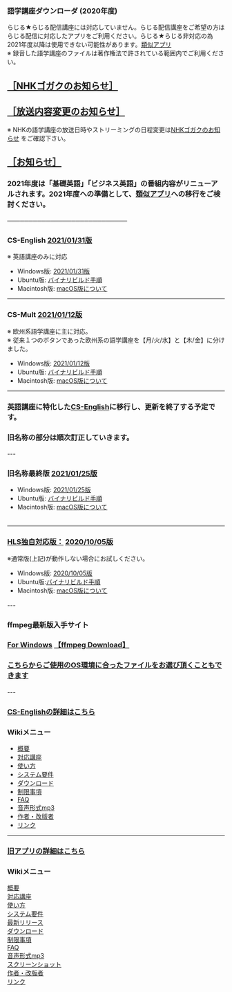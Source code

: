 ### 語学講座ダウンローダ (2020年度)      
らじる★らじる配信講座には対応していません。らじる配信講座をご希望の方はらじる配信に対応したアプリをご利用ください。らじる★らじる非対応の為2021年度以降は使用できない可能性があります。[類似アプリ](https://github.com/CSReviser/CS-English/wiki/類似アプリ)       
※ 録音した語学講座のファイルは著作権法で許されている範囲内でご利用ください。            
## [［NHKゴガクのお知らせ］](https://www2.nhk.or.jp/gogaku/topics.cgi)   
## [［放送内容変更のお知らせ］](https://www2.nhk.or.jp/gogaku/topics2.cgi)   
※ NHKの語学講座の放送日時やストリーミングの日程変更は[NHKゴガクのお知らせ](https://www2.nhk.or.jp/gogaku/topics.cgi) をご確認下さい。                     
## [［お知らせ］](https://github.com/CSReviser/CaptureStream/wiki/お知らせ)     
### 2021年度は「基礎英語」「ビジネス英語」の番組内容がリニューアルされます。2021年度への準備として、[類似アプリ](https://github.com/CSReviser/CS-English/wiki/類似アプリ)への移行をご検討ください。             
────────────────────────────　　　　　           　　       
### CS-English [2021/01/31版](https://github.com/CSReviser/CS-English/releases/tag/20210131)
※ 英語講座のみに対応
   * Windows版: [2021/01/31版](https://github.com/CSReviser/CS-English/releases/download/20210131/CS-English-Windows-20210131.zip)                          
   * Ubuntu版: [バイナリビルド手順](https://github.com/CSReviser/CS-English/wiki/ubuntuビルド手順)                          
   * Macintosh版: [macOS版について](https://github.com/CSReviser/CS-English/wiki/Macintosh%E7%89%88)                          　　　           　　       

---        
### CS-Mult [2021/01/12版](https://github.com/CSReviser/CS-Mult/releases/tag/20210112)         
※ 欧州系語学講座に主に対応。          
※ 従来１つのボタンであった欧州系の語学講座を【月/火/水】と【木/金】に分けました。              
   * Windows版: [2021/01/12版](https://github.com/CSReviser/CS-Mult/releases/download/20210112/CS-Mult-Windows-20210112.zip)                          
   * Ubuntu版: [バイナリビルド手順](https://github.com/CSReviser/CS-Mult/wiki/ubuntuビルド手順)                          
   * Macintosh版: [macOS版について](https://github.com/CSReviser/CS-English/wiki/Macintosh%E7%89%88)                          
                       


---           
### 英語講座に特化した[CS-English](https://github.com/CSReviser/CS-English/wiki/CS-English)に移行し、更新を終了する予定です。               
### 旧名称の部分は順次訂正していきます。   
                                   
---　           　　       
### 旧名称最終版 [2021/01/25版](https://github.com/CSReviser/CaptureStream/releases/tag/20210125)     
   * Windows版: [2021/01/25版](https://github.com/CSReviser/CaptureStream/releases/download/20210125/CaptureStream-Windows-20210125.zip)                          
   * Ubuntu版: [バイナリビルド手順](https://github.com/CSReviser/CaptureStream/wiki/ubuntuビルド手順)                          
   * Macintosh版: [macOS版について](https://github.com/CSReviser/CaptureStream/wiki/Macintosh%E7%89%88)                          
　　　           　　     

***
### [HLS独自対応版：](https://github.com/CSReviser/CaptureStream/wiki/HLS%E6%96%B9%E5%BC%8F%E7%8B%AC%E8%87%AA%E5%AF%BE%E5%BF%9C%E7%89%88)  [2020/10/05版](https://github.com/CSReviser/CaptureStream-hls/releases/tag/20201005)            
※通常版(上記)が動作しない場合にお試しください。                          
   * Windows版: [2020/10/05版](https://github.com/CSReviser/CaptureStream-hls/releases/download/20201005/CaptureStream-hls-Windows-20201005.zip)                          
   * Ubuntu版:[バイナリビルド手順](https://github.com/CSReviser/CaptureStream/wiki/ビルド手順(hls版))                          
   * Macintosh版: [macOS版について](https://github.com/CSReviser/CaptureStream/wiki/Macintosh%E7%89%88)                          

                   
---        　　     
### ffmpeg最新版入手サイト
### [For Windows](https://www.gyan.dev/ffmpeg/builds/)               [【ffmpeg Download】](https://www.ffmpeg.org/download.html)        　                
### [こちらからご使用のOS環境に合ったファイルをお選び頂くこともできます](https://ffbinaries.com/downloads)
         

                       

                                
---　           　　     　　　                         
### [CS-Englishの詳細はこちら](https://github.com/CSReviser/CS-English/wiki/CS-English)                 　　　　
### Wikiメニュー     
- [概要](https://github.com/CSReviser/CS-English/wiki/%E6%A6%82%E8%A6%81)   
- [対応講座](https://github.com/CSReviser/CS-English/wiki/%E5%AF%BE%E5%BF%9C%E8%AC%9B%E5%BA%A7)    
- [使い方](https://github.com/CSReviser/CS-English/wiki/%E4%BD%BF%E3%81%84%E6%96%B9)   
- [システム要件](https://github.com/CSReviser/CS-English/wiki/%E3%82%B7%E3%82%B9%E3%83%86%E3%83%A0%E8%A6%81%E4%BB%B6)    
- [ダウンロード](https://github.com/CSReviser/CS-English/wiki/%E3%83%80%E3%82%A6%E3%83%B3%E3%83%AD%E3%83%BC%E3%83%89)   
- [制限事項](https://github.com/CSReviser/CS-English/wiki/%E5%88%B6%E9%99%90%E4%BA%8B%E9%A0%85)   
- [FAQ](https://github.com/CSReviser/CS-English/wiki/FAQ)   
- [音声形式mp3](https://github.com/CSReviser/CaptureStream/wiki/%E9%9F%B3%E5%A3%B0%E5%BD%A2%E5%BC%8Fmp3)           
- [作者・改版者](https://github.com/CSReviser/CaptureStream/wiki/作者・改版者)   
- [リンク](https://github.com/CSReviser/CS-English/wiki/リンク)   


         

                       

                                                     
---                    
### [旧アプリの詳細はこちら](https://github.com/CSReviser/CaptureStream/wiki/CaptureStream)                 　　　
### Wikiメニュー     
[概要](https://github.com/CSReviser/CaptureStream/wiki/%E6%A6%82%E8%A6%81)   
[対応講座](https://github.com/CSReviser/CaptureStream/wiki/%E5%AF%BE%E5%BF%9C%E8%AC%9B%E5%BA%A7)    
[使い方](https://github.com/CSReviser/CaptureStream/wiki/%E4%BD%BF%E3%81%84%E6%96%B9)   
[システム要件](https://github.com/CSReviser/CaptureStream/wiki/%E3%82%B7%E3%82%B9%E3%83%86%E3%83%A0%E8%A6%81%E4%BB%B6)    
[最新リリース](https://github.com/CSReviser/CaptureStream/wiki/%E6%9C%80%E6%96%B0%E3%83%AA%E3%83%AA%E3%83%BC%E3%82%B9)   
[ダウンロード](https://github.com/CSReviser/CaptureStream/wiki/%E3%83%80%E3%82%A6%E3%83%B3%E3%83%AD%E3%83%BC%E3%83%89)   
[制限事項](https://github.com/CSReviser/CaptureStream/wiki/%E5%88%B6%E9%99%90%E4%BA%8B%E9%A0%85)   
[FAQ](https://github.com/CSReviser/CaptureStream/wiki/FAQ)   
[音声形式mp3](https://github.com/CSReviser/CaptureStream/wiki/%E9%9F%B3%E5%A3%B0%E5%BD%A2%E5%BC%8Fmp3)           
[スクリーンショット](https://github.com/CSReviser/CaptureStream/wiki/スクリーンショット)   
[作者・改版者](https://github.com/CSReviser/CaptureStream/wiki/作者・改版者)   
[リンク](https://github.com/CSReviser/CaptureStream/wiki/リンク)   


